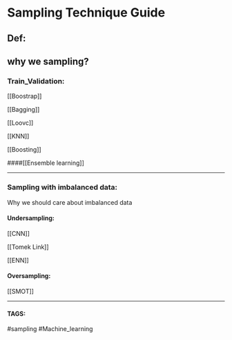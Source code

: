 # Sampling Technique Guide


## Def:
why we sampling? 
---
### Train_Validation:
[[Boostrap]]

[[Bagging]]

[[Loovc]]

[[KNN]]

[[Boosting]]

####[[Ensemble learning]]





---

### Sampling with imbalanced data:
Why we should care about imbalanced data
#### Undersampling:
[[CNN]]

[[Tomek Link]]

[[ENN]]

#### Oversampling:

[[SMOT]]

---
#### TAGS:
#sampling #Machine_learning 